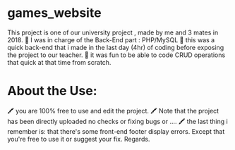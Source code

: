 # games_website
This project is one of our university project , made by me and 3 mates in 2018. 
:memo: I was in charge of the Back-End part : PHP/MySQL
:memo: this was a quick back-end that i made in the last day (4hr) of coding before exposing the project to our teacher.
:memo: it was fun to be able to code CRUD operations that quick at that time from scratch.
# About the Use:
:crayon: you are 100% free to use and edit the project.
:crayon: Note that the project has been directly uploaded no checks or fixing bugs or .... 
:crayon: the last thing i remember is: that there's some front-end footer display errors. Except that you're free to use it or suggest your fix.
Regards.

